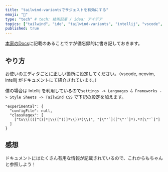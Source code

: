 ```yaml
---
title: "tailwind-variantsでサジェストを有効にする"
emoji: "💨"
type: "tech" # tech: 技術記事 / idea: アイデア
topics: ["tailwind", "ide", "tailwind-variants", "intellij", "vscode", "neovim"]
published: true
---
```


[本家のDocs](https://www.tailwind-variants.org/docs/getting-started#intellisense-setup-optional)に記載のあることですが備忘録的に書き記しておきます。

## やり方

お使いのエディタごとに正しい箇所に設定してください。（vscode, neovim, intellij がドキュメントにて紹介されています。）

僕の場合は Intellij を利用しているので`settings -> Languages & Frameworks -> Style Sheets -> Tailwind CSS` で下記の設定を加えます。

```json:settings -> Languages & Frameworks -> Style Sheets -> Tailwind CSS
"experimental": {
  "configFile": null,
  "classRegex": [
    ["tv\\((([^()]*|\\([^()]*\\))*)\\)", "[\"'`]([^\"'`]*).*?[\"'`]"]
  ]
}
```

## 感想
ドキュメントにはたくさん有用な情報が記載されているので、これからもちゃんと参照しよう！
